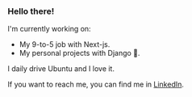 ### Hello there!

I'm currently working on:
- My 9-to-5 job with Next-js.
- My personal projects with Django 💚.

I daily drive Ubuntu and I love it.

If you want to reach me, you can find me in [LinkedIn](https://www.linkedin.com/in/paulomuchutti/).
